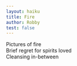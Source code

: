 ```yaml
---
layout: haiku
title: Fire
author: Robby
test: false
---
```


Pictures of fire<br>
Brief regret for spirits loved<br>
Cleansing in-between<br>
